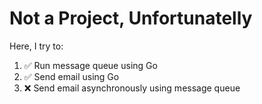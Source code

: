 # Not a Project, Unfortunatelly

Here, I try to:

1. ✅ Run message queue using Go
2. ✅ Send email using Go
3. ❌ Send email asynchronously using message queue

